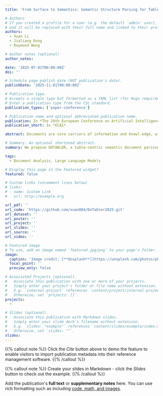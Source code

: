 ```yaml
---
title: 'From Surface to Semantics: Semantic Structure Parsing for Table-Centric Document Analysis'

# Authors
# If you created a profile for a user (e.g. the default `admin` user), write the username (folder name) here
# and it will be replaced with their full name and linked to their profile.
authors:
  - Xuan Li
  - Jialiang Dong 
  - Raymond Wong

# Author notes (optional)
author_notes:

date: '2025-07-01T00:00:00Z'
doi: ''

# Schedule page publish date (NOT publication's date).
publishDate: '2025-11-01T00:00:00Z'

# Publication type.
# Accepts a single type but formatted as a YAML list (for Hugo requirements).
# Enter a publication type from the CSL standard.
publication_types: ['paper-conference']

# Publication name and optional abbreviated publication name.
publication: In *The 28th European Conference on Artificial Intelligence*
publication_short: In *ECAI*

abstract: Documents are core carriers of information and knowl-edge, with broad applications in finance, healthcare, and scientific research. Tables, as the main medium for structured data, encapsulate key information and are among the most critical document components. Existing studies largely focus on surface-level tasks such as layout analysis, table detection, and data extraction, lacking deep semantic parsing of tables and their contextual associations. This limits advanced tasks like cross-paragraph data interpretation and context-consistent analysis. To address this, we propose DOTABLER, a table-centric semantic document parsing framework designed to uncover deep semantic links between tables and their context. DOTABLER leverages a custom dataset and domain-specific fine-tuning of pre-trained models, integrating a complete parsing pipeline to identify context segments semantically tied to tables. Built on this semantic understanding, DOTABLER implements two core functionalities: table-centric document structure parsing and domain-specific table retrieval, delivering comprehensive table-anchored semantic analysis and precise extraction of semantically relevant tables. Evaluated on nearly 4,000 pages with over 1,000 tables from real-world PDFs, DOTABLER achieves over 90% Precision and F1 scores, demonstrating superior performance in table-context semantic analysis and deep document parsing compared to advanced models such as GPT-4o.

# Summary. An optional shortened abstract.
summary: We propose DOTABLER, a table-centric semantic document parsing framework that uncovers deep links between tables and their context, enabling advanced structure parsing and domain-specific table retrieval, achieving over 90% Precision and F1 on real-world PDFs and outperforming state-of-the-art models like GPT-4o.

tags:
  - Document Analysis, Large Language Models

# Display this page in the Featured widget?
featured: false

# Custom links (uncomment lines below)
# links:
# - name: Custom Link
#   url: http://example.org

url_pdf: ''
url_code: 'https://github.com/xuan084/DoTabler2025.git'
url_dataset: ''
url_poster: ''
url_project: ''
url_slides: ''
url_source: ''
url_video: ''

# Featured image
# To use, add an image named `featured.jpg/png` to your page's folder.
image:
  caption: 'Image credit: [**Unsplash**](https://unsplash.com/photos/pLCdAaMFLTE)'
  focal_point: ''
  preview_only: false

# Associated Projects (optional).
#   Associate this publication with one or more of your projects.
#   Simply enter your project's folder or file name without extension.
#   E.g. `internal-project` references `content/project/internal-project/index.md`.
#   Otherwise, set `projects: []`.
projects:
  - 

# Slides (optional).
#   Associate this publication with Markdown slides.
#   Simply enter your slide deck's filename without extension.
#   E.g. `slides: "example"` references `content/slides/example/index.md`.
#   Otherwise, set `slides: ""`.
slides: 
---
```


{{% callout note %}}
Click the _Cite_ button above to demo the feature to enable visitors to import publication metadata into their reference management software.
{{% /callout %}}

{{% callout note %}}
Create your slides in Markdown - click the _Slides_ button to check out the example.
{{% /callout %}}

Add the publication's **full text** or **supplementary notes** here. You can use rich formatting such as including [code, math, and images](https://docs.hugoblox.com/content/writing-markdown-latex/).
